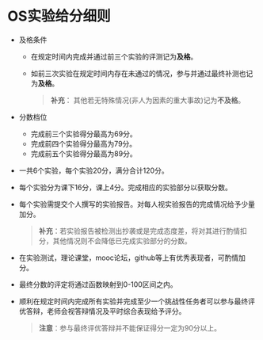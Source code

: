# OS实验给分细则

- 及格条件

  - 在规定时间内完成并通过前三个实验的评测记为**及格**。
  - 如前三次实验在规定时间内存在未通过的情况，参与并通过最终补测也记为**及格**。

    > **补充**： 其他若无特殊情况(非人为因素的重大事故)记为**不及格**。

- 分数档位

  - 完成前三个实验得分最高为69分。
  - 完成前四个实验得分最高为79分。
  - 完成前五个实验得分最高为89分。

- 一共6个实验，每个实验20分，满分合计120分。

- 每个实验分为课下16分，课上4分。完成相应的实验部分以获取分数。

- 每个实验需提交个人撰写的实验报告。对每人视实验报告的完成情况给予少量加分。

  > **补充**：若实验报告被检测出抄袭或是完成态度差，将对其进行酌情扣分，其他情况则不会降低已完成实验部分的分数。

- 在实验测试，理论课堂，mooc论坛，github等上有优秀表现者，可酌情加分。

- 最终分数的评定将通过函数映射到0-100区间之内。

- 顺利在规定时间内完成所有实验并完成至少一个挑战性任务者可以参与最终评优答辩，老师会视答辩情况及平时综合表现给予评分。

  > **注意**：参与最终评优答辩并不能保证得分一定为90分以上。
